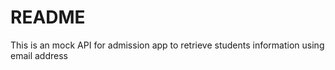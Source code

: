 # README

This is an mock API for admission app to retrieve students information using email address
